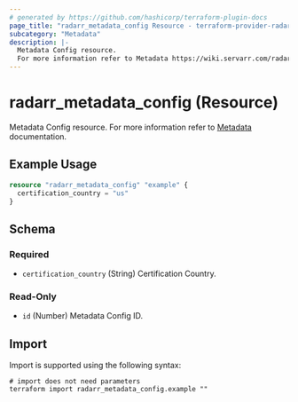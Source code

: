 ```yaml
---
# generated by https://github.com/hashicorp/terraform-plugin-docs
page_title: "radarr_metadata_config Resource - terraform-provider-radarr"
subcategory: "Metadata"
description: |-
  Metadata Config resource.
  For more information refer to Metadata https://wiki.servarr.com/radarr/settings#options documentation.
---
```


# radarr_metadata_config (Resource)

<!-- subcategory:Metadata -->
Metadata Config resource.
For more information refer to [Metadata](https://wiki.servarr.com/radarr/settings#options) documentation.

## Example Usage

```terraform
resource "radarr_metadata_config" "example" {
  certification_country = "us"
}
```

<!-- schema generated by tfplugindocs -->
## Schema

### Required

- `certification_country` (String) Certification Country.

### Read-Only

- `id` (Number) Metadata Config ID.

## Import

Import is supported using the following syntax:

```shell
# import does not need parameters
terraform import radarr_metadata_config.example ""
```
